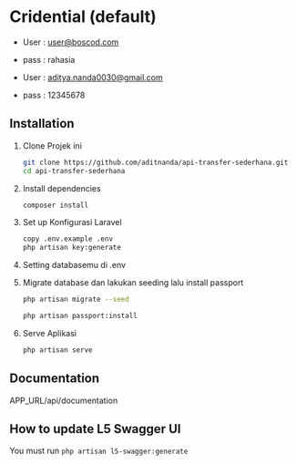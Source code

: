# Cridential (default)
- User : user@boscod.com
- pass : rahasia

- User : aditya.nanda0030@gmail.com
- pass : 12345678


## Installation
1. Clone Projek ini
    ```bash
    git clone https://github.com/aditnanda/api-transfer-sederhana.git
    cd api-transfer-sederhana
    ```
2. Install dependencies
    ```bash
    composer install
    ```
    

3. Set up Konfigurasi Laravel
    ```bash
    copy .env.example .env
    php artisan key:generate
    ```

4. Setting databasemu di .env

5. Migrate database dan lakukan seeding lalu install passport
    ```bash
    php artisan migrate --seed
    ```

     ```bash
    php artisan passport:install 
    ```

6. Serve Aplikasi
    ```bash
    php artisan serve
    ```

## Documentation
APP_URL/api/documentation

## How to update L5 Swagger UI
You must run `php artisan l5-swagger:generate`

